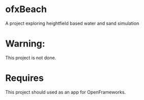 # ofxBeach
A project exploring heightfield based water and sand simulation

Warning:
=========
This project is not done.

Requires
========

This project should used as an app for OpenFrameworks.
